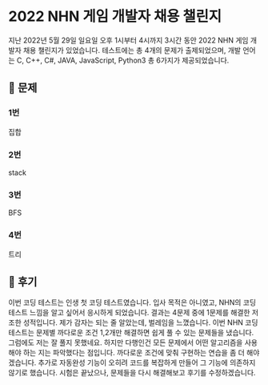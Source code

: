 # 2022 NHN 게임 개발자 채용 챌린지

지난 2022년 5월 29일 일요일 오후 1시부터 4시까지 3시간 동안 2022 NHN 게임 개발자 채용 챌린지가 있었습니다. 
테스트에는 총 4개의 문제가 출제되었으며, 개발 언어는 C, C++, C#, JAVA, JavaScript, Python3 총 6가지가 제공되었습니다.

## 📝‍ 문제

### 1번
집합

### 2번
stack 

### 3번
BFS

### 4번
트리

## 🙇‍ 후기

이번 코딩 테스트는 인생 첫 코딩 테스트였습니다. 입사 목적은 아니였고, NHN의 코딩테스트 느낌을 알고 싶어서 응시하게 되었습니다. 
결과는 4문제 중에 1문제를 해결한 저조한 성적입니다. 제가 감자는 되는 줄 알았는데, 벌레임을 느꼈습니다.
이번 NHN 코딩테스트는 문제별 까다로운 조건 1,2개만 해결하면 쉽게 풀 수 있는 문제들을 냈습니다. 그럼에도 저는 잘 풀지 못했네요.
하지만 다행인건 모든 문제에서 어떤 알고리즘을 사용해야 하는 지는 파악했다는 점입니다. 까다로운 조건에 맞춰 구현하는 연습을 좀 더 해야겠습니다.
추가로 자동완성 기능이 오히려 코드를 복잡하게 만들어 그 기능에 의존하지 않기로 했습니다. 
시험은 끝났으나, 문제들을 다시 해결해보고 후기를 수정하겠습니다.
